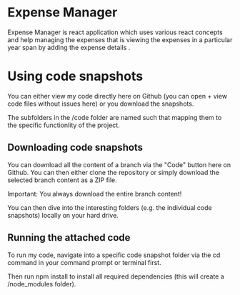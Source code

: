 
# Expense Manager
Expense Manager is react application which uses various react concepts and help managing the expenses that is viewing the expenses in a particular year span by adding the expense details .
# Using code snapshots
You can either view my code directly here on Github (you can open + view code files without issues here) or you download the snapshots.

The subfolders in the /code folder are named such that mapping them to the specific functionlity of the project.

## Downloading code snapshots
You can download all the content of a branch via the "Code" button here on Github. You can then either clone the repository or simply download the selected branch content as a ZIP file.

Important: You always download the entire branch content!

You can then dive into the interesting folders (e.g. the individual code snapshots) locally on your hard drive.

## Running the attached code

To run my code, navigate into a specific code snapshot folder via the cd command in your command prompt or terminal first.

Then run npm install to install all required dependencies (this will create a /node_modules folder).
